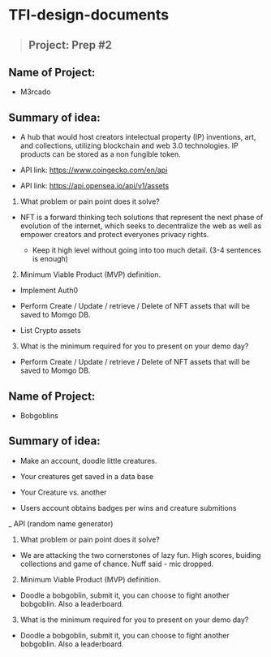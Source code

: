 # **TFI-design-documents**

> ## Project: Prep #2

## Name of Project:

- M3rcado

## Summary of idea:

- A hub that would host creators intelectual property (IP) inventions, art, and collections, utilizing blockchain and web 3.0 technologies. IP products can be stored as a non fungible token.

- API link: https://www.coingecko.com/en/api

- API link: https://api.opensea.io/api/v1/assets

1. What problem or pain point does it solve?

- NFT is a forward thinking tech solutions that represent the next phase of evolution of the internet, which seeks to decentralize the web as well as empower creators and protect everyones privacy rights. 

  - Keep it high level without going into too much detail. (3-4 sentences is enough)


2. Minimum Viable Product (MVP) definition.

- Implement Auth0

- Perform Create / Update / retrieve / Delete of NFT assets that will be saved to Momgo DB.

- List Crypto assets

3. What is the minimum required for you to present on your demo day?

- Perform Create / Update / retrieve / Delete of NFT assets that will be saved to Momgo DB.

## Name of Project:

- Bobgoblins

## Summary of idea:

- Make an account, doodle little creatures.

- Your creatures get saved in a data base

- Your Creature vs. another

- Users account obtains badges per wins and creature submitions

_ API (random name generator)

1. What problem or pain point does it solve?

  - We are attacking the two cornerstones of lazy fun.  High scores, buiding collections and game of chance. Nuff said - mic dropped.


2. Minimum Viable Product (MVP) definition.

- Doodle a bobgoblin, submit it, you can choose to fight another bobgoblin. Also a leaderboard.

3. What is the minimum required for you to present on your demo day?

- Doodle a bobgoblin, submit it, you can choose to fight another bobgoblin. Also a leaderboard.